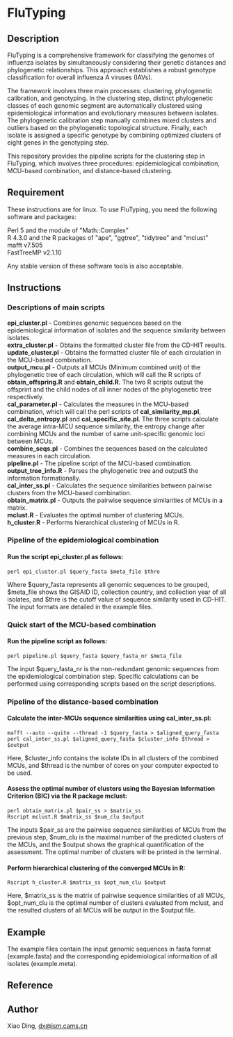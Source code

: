 # FluTyping
## Description
FluTyping is a comprehensive framework for classifying the genomes of influenza isolates by simultaneously considering their genetic distances and phylogenetic relationships. This approach establishes a robust genotype classification for overall influenza A viruses (IAVs).     
  
The framework involves three main processes: clustering, phylogenetic calibration, and genotyping. In the clustering step, distinct phylogenetic classes of each genomic segment are automatically clustered using epidemiological information and evolutionary measures between isolates. The phylogenetic calibration step manually combines mixed clusters and outliers based on the phylogenetic topological structure. Finally, each isolate is assigned a specific genotype by combining optimized clusters of eight genes in the genotyping step.    
  
This repository provides the pipeline scripts for the clustering step in FluTyping, which involves three procedures: epidemiological combination, MCU-based combination, and distance-based clustering.    

## Requirement  
These instructions are for linux. To use FluTyping, you need the following software and packages:  
  
Perl 5 and the module of "Math::Complex"  
R 4.3.0 and the R packages of "ape", "ggtree", "tidytree" and "mclust"      
mafft v7.505  
FastTreeMP v2.1.10   
  
Any stable version of these software tools is also acceptable.   

## Instructions
### Descriptions of main scripts
**epi_cluster.pl** - Combines genomic sequences based on the epidemiological information of isolates and the sequence similarity between isolates.    
**extra_cluster.pl** - Obtains the formatted cluster file from the CD-HIT results.    
**update_cluster.pl** - Obtains the formatted cluster file of each circulation in the MCU-based combination.         
**output_mcu.pl** - Outputs all MCUs (Minimum combined unit) of the phylogenetic tree of each circulation, which will call the R scripts of **obtain_offspring.R** and **obtain_child.R**. The two R scripts output the offsprint and the child nodes of all inner nodes of the phylogenetic tree respectively.     
**cal_parameter.pl** - Calculates the measures in the MCU-based combination, which will call the perl scripts of **cal_similarity_mp.pl**, **cal_delta_entropy.pl** and **cal_specific_site.pl**. The three scripts calculate the average intra-MCU sequence similarity, the entropy change after combining MCUs and the number of same unit-specific genomic loci between MCUs.    
**combine_seqs.pl** - Combines the sequences based on the calculated measures in each circulation.  
**pipeline.pl** - The pipeline script of the MCU-based combination.  
**output_tree_info.R** - Parses the phylogenetic tree and outputS the information formationally.  
**cal_inter_ss.pl** - Calculates the sequence similarities between pairwise clusters from the MCU-based combination.  
**obtain_matrix.pl** - Outputs the pairwise sequence similarities of MCUs in a matrix.  
**mclust.R** - Evaluates the optimal number of clustering MCUs.  
**h_cluster.R** - Performs hierarchical clustering of MCUs in R.    
  

### Pipeline of the epidemiological combination  
#### Run the script epi_cluster.pl as follows:
     
`perl epi_cluster.pl $query_fasta $meta_file $thre`  
  
Where $query_fasta represents all genomic sequences to be grouped, $meta_file shows the GISAID ID, collection country, and collection year of all isolates, and $thre is the cutoff value of sequence similarity used in CD-HIT. The input formats are detailed in the example files.
     
  
  
### Quick start of the MCU-based combination  
#### Run the pipeline script as follows:  
  
`perl pipeline.pl $query_fasta $query_fasta_nr $meta_file`  
  
The input $query_fasta_nr is the non-redundant genomic sequences from the epidemiological combination step. Specific calculations can be performed using corresponding scripts based on the script descriptions.  

### Pipeline of the distance-based combination  
#### Calculate the inter-MCUs sequence similarities using cal_inter_ss.pl:  
  
`mafft --auto --quite --thread -1 $query_fasta > $aligned_query_fasta`  
`perl cal_inter_ss.pl $aligned_query_fasta $cluster_info $thread > $output`  
  
Here, $cluster_info contains the isolate IDs in all clusters of the combined MCUs, and $thread is the number of cores on your computer expected to be used.
  
#### Assess the optimal number of clusters using the Bayesian Information Criterion (BIC) via the R package mclust:    
  
`perl obtain_matrix.pl $pair_ss > $matrix_ss`  
`Rscript mclust.R $matrix_ss $num_clu $output`
  
The inputs $pair_ss are the pairwise sequence similarities of MCUs from the previous step, $num_clu is the maximal number of the predicted clusters of the MCUs, and the $output shows the graphical quantification of the assessment. The optimal number of clusters will be printed in the terminal.
  
#### Perform hierarchical clustering of the converged MCUs in R:  
  
`Rscript h_cluster.R $matrix_ss $opt_num_clu $output`
  
Here, $matrix_ss is the matrix of pairwise sequence similarities of all MCUs, $opt_num_clu is the optimal number of clusters evaluated from mclust, and the resulted clusters of all MCUs will be output in the $output file.  
    
## Example  
The example files contain the input genomic sequences in fasta format (example.fasta) and the corresponding epidemiological informaition of all isolates (example.meta).  

## Reference  

## Author
Xiao Ding, dx@ism.cams.cn
